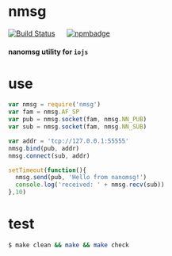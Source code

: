# nmsg

[![Build Status](https://travis-ci.org/reqshark/nmsg.svg?branch=master)](https://travis-ci.org/reqshark/nmsg) &nbsp;&nbsp;&nbsp;&nbsp; [![npmbadge](https://nodei.co/npm/nmsg.png?mini=true)](https://www.npmjs.com/package/nmsg)

#### nanomsg utility for `iojs`

# use
```js
var nmsg = require('nmsg')
var fam = nmsg.AF_SP
var pub = nmsg.socket(fam, nmsg.NN_PUB)
var sub = nmsg.socket(fam, nmsg.NN_SUB)

var addr = 'tcp://127.0.0.1:55555'
nmsg.bind(pub, addr)
nmsg.connect(sub, addr)

setTimeout(function(){
  nmsg.send(pub, 'Hello from nanomsg!')
  console.log('received: ' + nmsg.recv(sub))
},10)
```

# test
```bash
$ make clean && make && make check
```
